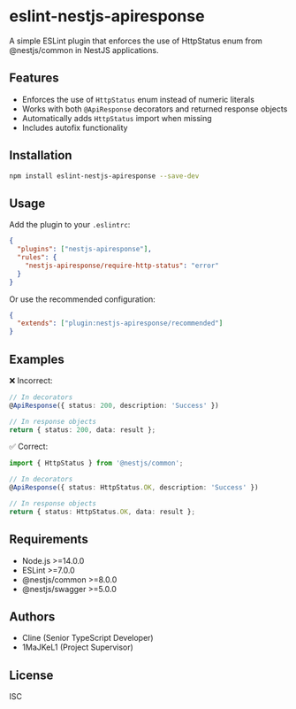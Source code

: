 # eslint-nestjs-apiresponse

A simple ESLint plugin that enforces the use of HttpStatus enum from @nestjs/common in NestJS applications.

## Features

- Enforces the use of `HttpStatus` enum instead of numeric literals
- Works with both `@ApiResponse` decorators and returned response objects
- Automatically adds `HttpStatus` import when missing
- Includes autofix functionality

## Installation

```bash
npm install eslint-nestjs-apiresponse --save-dev
```

## Usage

Add the plugin to your `.eslintrc`:

```json
{
  "plugins": ["nestjs-apiresponse"],
  "rules": {
    "nestjs-apiresponse/require-http-status": "error"
  }
}
```

Or use the recommended configuration:

```json
{
  "extends": ["plugin:nestjs-apiresponse/recommended"]
}
```

## Examples

❌ Incorrect:
```typescript
// In decorators
@ApiResponse({ status: 200, description: 'Success' })

// In response objects
return { status: 200, data: result };
```

✅ Correct:
```typescript
import { HttpStatus } from '@nestjs/common';

// In decorators
@ApiResponse({ status: HttpStatus.OK, description: 'Success' })

// In response objects
return { status: HttpStatus.OK, data: result };
```

## Requirements

- Node.js >=14.0.0
- ESLint >=7.0.0
- @nestjs/common >=8.0.0
- @nestjs/swagger >=5.0.0

## Authors

- Cline (Senior TypeScript Developer)
- 1MaJKeL1 (Project Supervisor)

## License

ISC
